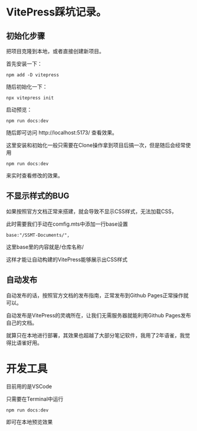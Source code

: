 # VitePress踩坑记录。

## 初始化步骤
把项目克隆到本地，或者直接创建新项目。

首先安装一下：

`npm add -D vitepress`

随后初始化一下：

`npx vitepress init`

启动预览：

`npm run docs:dev`

随后即可访问 http://localhost:5173/ 查看效果。

这里安装和初始化一般只需要在Clone操作拿到项目后搞一次，但是随后会经常使用

`npm run docs:dev`

来实时查看修改的效果。

## 不显示样式的BUG

如果按照官方文档正常来搭建，就会导致不显示CSS样式，无法加载CSS，

此时需要我们手动在comfig.mts中添加一行base设置

`base:"/SSMT-Documents/",`

这里base里的内容就是/仓库名称/

这样才能让自动构建的VitePress能够展示出CSS样式

## 自动发布

自动发布的话，按照官方文档的发布指南，正常发布到Github Pages正常操作就可以。

自动发布是VitePress的灵魂所在，让我们无需服务器就能利用Github Pages发布自己的文档。

就算只在本地进行部署，其效果也超越了大部分笔记软件，我用了2年语雀，我觉得比语雀好用。

# 开发工具

目前用的是VSCode

只需要在Terminal中运行
```
npm run docs:dev
```
即可在本地预览效果

